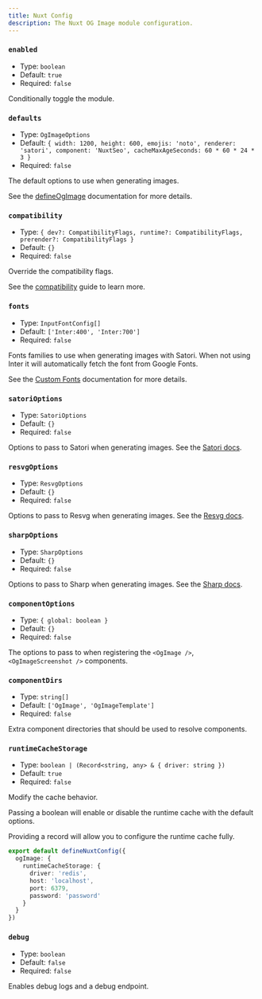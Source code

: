 ```yaml
---
title: Nuxt Config
description: The Nuxt OG Image module configuration.
---
```


### `enabled`

- Type: `boolean`
- Default: `true`
- Required: `false`

Conditionally toggle the module.

### `defaults`

- Type: `OgImageOptions`
- Default: `{ width: 1200, height: 600, emojis: 'noto', renderer: 'satori', component: 'NuxtSeo', cacheMaxAgeSeconds: 60 * 60 * 24 * 3 }`
- Required: `false`

The default options to use when generating images.

See the [defineOgImage](/og-image/api/define-og-image) documentation for more details.

### `compatibility`

- Type: `{ dev?: CompatibilityFlags, runtime?: CompatibilityFlags, prerender?: CompatibilityFlags }`
- Default: `{}`
- Required: `false`

Override the compatibility flags.

See the [compatibility](/og-image/guides/compatibility) guide to learn more.

### `fonts`

- Type: `InputFontConfig[]`
- Default: `['Inter:400', 'Inter:700']`
- Required: `false`

Fonts families to use when generating images with Satori. When not using Inter it will automatically fetch the font from Google Fonts.

See the [Custom Fonts](/og-image/guides/custom-fonts) documentation for more details.

### `satoriOptions`

- Type: `SatoriOptions`
- Default: `{}`
- Required: `false`

Options to pass to Satori when generating images. See the [Satori docs](https://github.com/vercel/satori).

### `resvgOptions`

- Type: `ResvgOptions`
- Default: `{}`
- Required: `false`

Options to pass to Resvg when generating images. See the [Resvg docs](https://github.com/yisibl/resvg-js).

###  `sharpOptions`

- Type: `SharpOptions`
- Default: `{}`
- Required: `false`

Options to pass to Sharp when generating images. See the [Sharp docs](https://sharp.pixelplumbing.com/).

### `componentOptions`

- Type: `{ global: boolean }`
- Default: `{}`
- Required: `false`

The options to pass to when registering the `<OgImage />`, `<OgImageScreenshot />` components.

### `componentDirs`

- Type: `string[]`
- Default: `['OgImage', 'OgImageTemplate']`
- Required: `false`

Extra component directories that should be used to resolve components.

### `runtimeCacheStorage`

- Type: `boolean | (Record<string, any> & { driver: string })`
- Default: `true`
- Required: `false`

Modify the cache behavior.

Passing a boolean will enable or disable the runtime cache with the default options.

Providing a record will allow you to configure the runtime cache fully.

```ts
export default defineNuxtConfig({
  ogImage: {
    runtimeCacheStorage: {
      driver: 'redis',
      host: 'localhost',
      port: 6379,
      password: 'password'
    }
  }
})
```

### `debug`

- Type: `boolean`
- Default: `false`
- Required: `false`

Enables debug logs and a debug endpoint.
